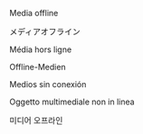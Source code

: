 Media offline

メディアオフライン

Média hors ligne

Offline-Medien

Medios sin conexión

Oggetto multimediale non in linea

미디어 오프라인